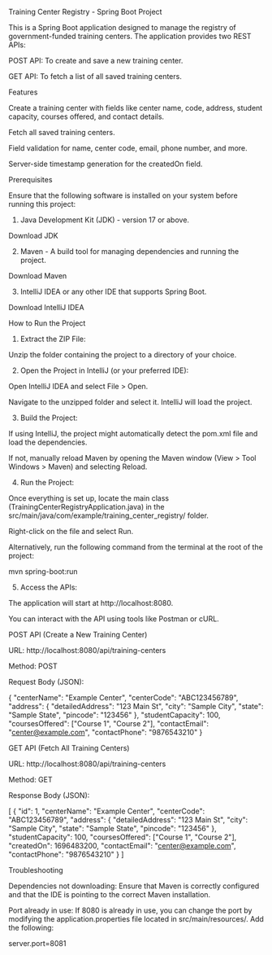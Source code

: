 Training Center Registry - Spring Boot Project

This is a Spring Boot application designed to manage the registry of government-funded training centers. The application provides two REST APIs:

POST API: To create and save a new training center.

GET API: To fetch a list of all saved training centers.


Features

Create a training center with fields like center name, code, address, student capacity, courses offered, and contact details.

Fetch all saved training centers.

Field validation for name, center code, email, phone number, and more.

Server-side timestamp generation for the createdOn field.


Prerequisites

Ensure that the following software is installed on your system before running this project:

1. Java Development Kit (JDK) - version 17 or above.

Download JDK



2. Maven - A build tool for managing dependencies and running the project.

Download Maven



3. IntelliJ IDEA or any other IDE that supports Spring Boot.

Download IntelliJ IDEA




How to Run the Project

1. Extract the ZIP File:

Unzip the folder containing the project to a directory of your choice.



2. Open the Project in IntelliJ (or your preferred IDE):

Open IntelliJ IDEA and select File > Open.

Navigate to the unzipped folder and select it. IntelliJ will load the project.



3. Build the Project:

If using IntelliJ, the project might automatically detect the pom.xml file and load the dependencies.

If not, manually reload Maven by opening the Maven window (View > Tool Windows > Maven) and selecting Reload.



4. Run the Project:

Once everything is set up, locate the main class (TrainingCenterRegistryApplication.java) in the src/main/java/com/example/training_center_registry/ folder.

Right-click on the file and select Run.


Alternatively, run the following command from the terminal at the root of the project:

mvn spring-boot:run


5. Access the APIs:

The application will start at http://localhost:8080.

You can interact with the API using tools like Postman or cURL.


POST API (Create a New Training Center)

URL: http://localhost:8080/api/training-centers

Method: POST

Request Body (JSON):

{
  "centerName": "Example Center",
  "centerCode": "ABC123456789",
  "address": {
    "detailedAddress": "123 Main St",
    "city": "Sample City",
    "state": "Sample State",
    "pincode": "123456"
  },
  "studentCapacity": 100,
  "coursesOffered": ["Course 1", "Course 2"],
  "contactEmail": "center@example.com",
  "contactPhone": "9876543210"
}


GET API (Fetch All Training Centers)

URL: http://localhost:8080/api/training-centers

Method: GET

Response Body (JSON):

[
  {
    "id": 1,
    "centerName": "Example Center",
    "centerCode": "ABC123456789",
    "address": {
      "detailedAddress": "123 Main St",
      "city": "Sample City",
      "state": "Sample State",
      "pincode": "123456"
    },
    "studentCapacity": 100,
    "coursesOffered": ["Course 1", "Course 2"],
    "createdOn": 1696483200,
    "contactEmail": "center@example.com",
    "contactPhone": "9876543210"
  }
]




Troubleshooting

Dependencies not downloading: Ensure that Maven is correctly configured and that the IDE is pointing to the correct Maven installation.

Port already in use: If 8080 is already in use, you can change the port by modifying the application.properties file located in src/main/resources/. Add the following:

server.port=8081
